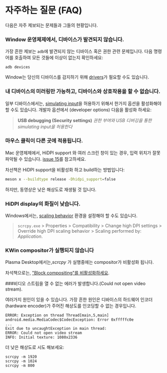 # 자주하는 질문 (FAQ)

다음은 자주 제보되는 문제들과 그들의 현황입니다.


### Window 운영체제에서, 디바이스가 발견되지 않습니다.

가장 흔한 제보는 `adb`에 발견되지 않는 디바이스 혹은 권한 관련 문제입니다.
다음 명령어를 호출하여 모든 것들에 이상이 없는지 확인하세요:

    adb devices

Window는 당신의 디바이스를 감지하기 위해 [drivers]가 필요할 수도 있습니다.

[drivers]: https://developer.android.com/studio/run/oem-usb.html


### 내 디바이스의 미러링만 가능하고, 디바이스와 상호작용을 할 수 없습니다.

일부 디바이스에서는, [simulating input]을 허용하기 위해서 한가지 옵션을 활성화해야 할 수도 있습니다.
개발자 옵션에서 (developer options) 다음을 활성화 하세요:

> **USB debugging (Security settings)**
> _권한 부여와 USB 디버깅을 통한 simulating input을 허용한다_

[simulating input]: https://github.com/KristiaN1337/scrcpy/issues/70#issuecomment-373286323


### 마우스 클릭이 다른 곳에 적용됩니다.

Mac 운영체제에서, HiDPI support 와 여러 스크린 창이 있는 경우, 입력 위치가 잘못 파악될 수 있습니다.
[issue 15]를 참고하세요.

[issue 15]: https://github.com/KristiaN1337/scrcpy/issues/15

차선책은 HiDPI support을 비활성화 하고 build하는 방법입니다:

```bash
meson x --buildtype release -Dhidpi_support=false
```

하지만, 동영상은 낮은 해상도로 재생될 것 입니다.


### HiDPI display의 화질이 낮습니다.

Windows에서는, [scaling behavior] 환경을 설정해야 할 수도 있습니다.

> `scrcpy.exe` > Properties > Compatibility > Change high DPI settings >
> Override high DPI scaling behavior > Scaling performed by: _Application_.

[scaling behavior]: https://github.com/KristiaN1337/scrcpy/issues/40#issuecomment-424466723


### KWin compositor가 실행되지 않습니다

Plasma Desktop에서는,_scrcpy_ 가 실행중에는 compositor가 비활성화 됩니다.

차석책으로는, ["Block compositing"를 비활성화하세요][kwin].

[kwin]: https://github.com/KristiaN1337/scrcpy/issues/114#issuecomment-378778613


###비디오 스트림을 열 수 없는 에러가 발생합니다.(Could not open video stream).

여러가지 원인이 있을 수 있습니다. 가장 흔한 원인은 디바이스의 하드웨어 인코더(hardware encoder)가
주어진 해상도를 인코딩할 수 없는 경우입니다.

```
ERROR: Exception on thread Thread[main,5,main]
android.media.MediaCodec$CodecException: Error 0xfffffc0e
...
Exit due to uncaughtException in main thread:
ERROR: Could not open video stream
INFO: Initial texture: 1080x2336
```

더 낮은 해상도로 시도 해보세요:

```
scrcpy -m 1920
scrcpy -m 1024
scrcpy -m 800
```
